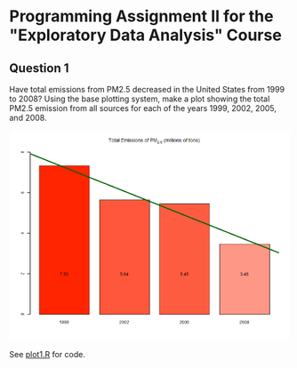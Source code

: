 Programming Assignment II for the "Exploratory Data Analysis" Course
================

## Question 1 ##

Have total emissions from PM2.5 decreased in the United States from 1999 to 2008? 
Using the base plotting system, make a plot showing the total PM2.5 emission from all sources for each of the years 1999, 2002, 2005, and 2008.

![Plot 1](/plot1.png "Plot 1")

See [plot1.R](/plot1.R) for code.